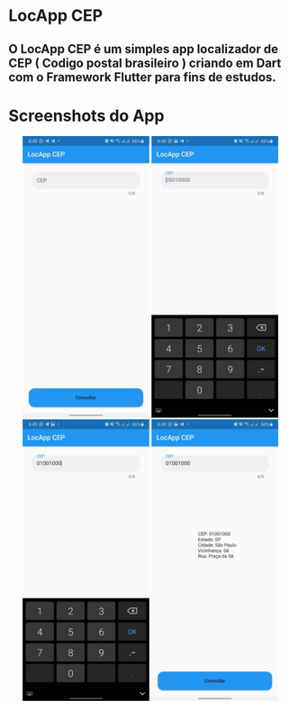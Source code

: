 # LocApp CEP
## O LocApp CEP é um simples app localizador de CEP ( Codigo postal brasileiro ) criando em Dart com o Framework Flutter para fins de estudos.

# Screenshots do App

<p align="center">
<img src="https://raw.githubusercontent.com/luc4sd3v/locapp-cep/main/assets/photo_2021-02-27_15-10-22.jpg" height="500" alt="Print"/>
<img src="https://raw.githubusercontent.com/luc4sd3v/locapp-cep/main/assets/photo_2021-02-27_15-10-23.jpg" height="500" alt="Print"/>
<img src="https://raw.githubusercontent.com/luc4sd3v/locapp-cep/main/assets/photo_2021-02-27_15-10-25.jpg" height="500" alt="Print"/>
<img src="https://raw.githubusercontent.com/luc4sd3v/locapp-cep/main/assets/photo_2021-02-27_15-10-26.jpg" height="500" alt="Print"/>
</p>
